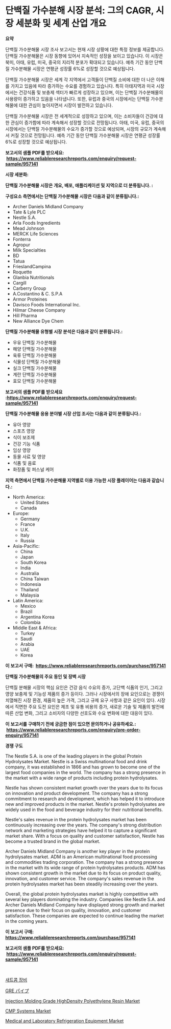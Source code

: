 <p><h1>단백질 가수분해 시장 분석: 그의 CAGR, 시장 세분화 및 세계 산업 개요</h1></p><p><strong>요약</strong></p>
<p><p>단백질 가수분해물 시장 조사 보고서는 현재 시장 상황에 대한 특정 정보를 제공합니다. 단백질 가수분해물은 시장 동향에 있어서 지속적인 성장을 보이고 있습니다. 이 시장은 북미, 아태, 유럽, 미국, 중국의 지리적 분포가 확대되고 있습니다. 예측 기간 동안 단백질 가수분해물 시장은 연평균 성장률 6%로 성장할 것으로 예상됩니다.</p><p>단백질 가수분해물 시장은 세계 각 지역에서 고객들이 단백질 소비에 대한 더 나은 이해를 가지고 있음에 따라 증가하는 수요를 경험하고 있습니다. 특히 아태지역과 미국 시장에서는 건강식품 및 보충제 섹터가 빠르게 성장하고 있으며, 이는 단백질 가수분해물의 사용량이 증가하고 있음을 나타냅니다. 또한, 유럽과 중국의 시장에서는 단백질 가수분해물에 대한 관심이 높아지면서 시장이 발전하고 있습니다.</p><p>단백질 가수분해물 시장은 전 세계적으로 성장하고 있으며, 이는 소비자들이 건강에 대한 관심이 증가함에 따라 계속해서 성장할 것으로 전망됩니다. 아태, 미국, 유럽, 중국의 시장에서는 단백질 가수분해물의 수요가 증가할 것으로 예상되며, 시장의 규모가 계속해서 커질 것으로 전망됩니다.  예측 기간 동안 단백질 가수분해물 시장은 연평균 성장률 6%로 성장할 것으로 예상됩니다.</p></p>
<p><strong>보고서의 샘플 PDF를 받으세요: &nbsp;<a href="https://www.reliableresearchreports.com/enquiry/request-sample/957141">https://www.reliableresearchreports.com/enquiry/request-sample/957141</a></strong></p>
<p><strong>시장 세분화:</strong></p>
<p><strong> 단백질 가수분해물 시장은 개요, 배포, 애플리케이션 및 지역으로 더 분류됩니다. :</strong></p>
<p><strong>구성요소 측면에서는 단백질 가수분해물 시장은 다음과 같이 분류됩니다.:</strong></p>
<p><ul><li>Archer Daniels Midland Company</li><li>Tate & Lyle PLC</li><li>Nestle S.A.</li><li>Arla Foods Ingredients</li><li>Mead Johnson</li><li>MERCK Life Sciences</li><li>Fonterra</li><li>Agropur</li><li>Milk Specialties</li><li>BD</li><li>Tatua</li><li>FrieslandCampina</li><li>Roquette</li><li>Glanbia Nutritionals</li><li>Cargill</li><li>Carberry Group</li><li>A.Costantino & C. S.P.A</li><li>Armor Proteines</li><li>Davisco Foods International Inc.</li><li>Hilmar Cheese Company</li><li>Hill Pharma</li><li>New Alliance Dye Chem</li></ul></p>
<p><strong> 단백질 가수분해물 유형별 시장 분석은 다음과 같이 분류됩니다.:</strong></p>
<p><ul><li>우유 단백질 가수분해물</li><li>해양 단백질 가수분해물</li><li>육류 단백질 가수분해물</li><li>식물성 단백질 가수분해물</li><li>실크 단백질 가수분해물</li><li>계란 단백질 가수분해물</li><li>효모 단백질 가수분해물</li></ul></p>
<p><strong>보고서의 샘플 PDF를 받으세요 :<a href="https://www.reliableresearchreports.com/enquiry/request-sample/957141">https://www.reliableresearchreports.com/enquiry/request-sample/957141</a></strong></p>
<p><strong> 단백질 가수분해물 응용 분야별 시장 산업 조사는 다음과 같이 분류됩니다.:</strong></p>
<p><ul><li>유아 영양</li><li>스포츠 영양</li><li>식이 보조제</li><li>건강 기능 식품</li><li>임상 영양</li><li>동물 사료 및 영양</li><li>식품 및 음료</li><li>화장품 및 퍼스널 케어</li></ul></p>
<p><strong>지역 측면에서 단백질 가수분해물 지역별로 이용 가능한 시장 플레이어는 다음과 같습니다.:</strong></p>
<p><ul>
    <li>
        North America:
        <ul>
            <li>United States</li>
            <li>Canada</li>
        </ul>
    </li>
    <li>
        Europe:
        <ul>
            <li>Germany</li>
            <li>France</li>
            <li>U.K.</li>
            <li>Italy</li>
            <li>Russia</li>
        </ul>
    </li>
    <li>
        Asia-Pacific:
        <ul>
            <li>China</li>
            <li>Japan</li>
            <li>South Korea</li>
            <li>India</li>
            <li>Australia</li>
            <li>China Taiwan</li>
            <li>Indonesia</li>
            <li>Thailand</li>
            <li>Malaysia</li>
        </ul>
    </li>
    <li>
        Latin America:
        <ul>
            <li>Mexico</li>
            <li>Brazil</li>
            <li>Argentina Korea</li>
            <li>Colombia</li>
        </ul>
    </li>
    <li>
        Middle East & Africa:
        <ul>
            <li>Turkey</li>
            <li>Saudi</li>
            <li>Arabia</li>
            <li>UAE</li>
            <li>Korea</li>
        </ul>
    </li>
    </ul></p>
<p><strong>이 보고서 구매: &nbsp;<a href="https://www.reliableresearchreports.com/purchase/957141">https://www.reliableresearchreports.com/purchase/957141</a></strong></p>
<p><strong>단백질 가수분해물의 주요 동인 및 장벽 시장</strong></p>
<p><p>단백질 분해물 시장의 핵심 요인은 건강 음식 수요의 증가, 고단백 식품의 인기, 그리고 영양 보충제 및 기능성 제품의 증가 등이다. 그러나 시장에서의 장애 요인으로는 경쟁이 치열해진 시장 환경, 제품의 높은 가격, 그리고 규제 요구 사항과 같은 요인이 있다. 시장에서 직면한 주요 도전 요인은 제조 및 유통 비용의 증가, 새로운 기술 및 제품의 발전에 따른 산업 변화, 그리고 소비자의 다양한 선호도와 수요 변화에 대한 대응이 있다.</p></p>
<p><strong>이 보고서를 구매하기 전에 궁금한 점이 있으면 문의하거나 공유하세요.: &nbsp;<a href="https://www.reliableresearchreports.com/enquiry/pre-order-enquiry/957141">https://www.reliableresearchreports.com/enquiry/pre-order-enquiry/957141</a></strong></p>
<p><strong>경쟁 구도</strong></p>
<p><p>The Nestle S.A. is one of the leading players in the global Protein Hydrolysates Market. Nestle is a Swiss multinational food and drink company, it was established in 1866 and has grown to become one of the largest food companies in the world. The company has a strong presence in the market with a wide range of products including protein hydrolysates.</p><p>Nestle has shown consistent market growth over the years due to its focus on innovation and product development. The company has a strong commitment to research and development, which has helped it to introduce new and improved products in the market. Nestle's protein hydrolysates are widely used in the food and beverage industry for their nutritional benefits.</p><p>Nestle's sales revenue in the protein hydrolysates market has been continuously increasing over the years. The company's strong distribution network and marketing strategies have helped it to capture a significant market share. With a focus on quality and customer satisfaction, Nestle has become a trusted brand in the global market.</p><p>Archer Daniels Midland Company is another key player in the protein hydrolysates market. ADM is an American multinational food processing and commodities trading corporation. The company has a strong presence in the market with its wide range of protein hydrolysates products. ADM has shown consistent growth in the market due to its focus on product quality, innovation, and customer service. The company's sales revenue in the protein hydrolysates market has been steadily increasing over the years.</p><p>Overall, the global protein hydrolysates market is highly competitive with several key players dominating the industry. Companies like Nestle S.A. and Archer Daniels Midland Company have displayed strong growth and market presence due to their focus on quality, innovation, and customer satisfaction. These companies are expected to continue leading the market in the coming years.</p></p>
<p><strong>이 보고서 구매: &nbsp; <a href="https://www.reliableresearchreports.com/purchase/957141">https://www.reliableresearchreports.com/purchase/957141</a></strong></p>
<p><strong>보고서의 샘플 PDF를 받으세요: &nbsp;<a href="https://www.reliableresearchreports.com/enquiry/request-sample/957141">https://www.reliableresearchreports.com/enquiry/request-sample/957141</a></strong><strong></strong></p>
<p>&nbsp;</p>
<p><p><a href="https://github.com/fredrickeglers/Market-Research-Report-List-1/blob/main/6719237186973.md">새트콤 장비</a></p><p><a href="https://github.com/efcvopdgkdx128/Market-Research-Report-List-1/blob/main/6853876187007.md">GRE パイプ</a></p><p><a href="https://unruly-ladybug-44b.notion.site/Injection-Molding-Grade-HighDensity-Polyethylene-Resin-Market-Challenges-Opportunities-and-Growth-ddc90336d4f9404f86ccb7146e47c67e">Injection Molding Grade HighDensity Polyethylene Resin Market</a></p><p><a href="https://issuu.com/reportprime-2/docs/cmp-systems-market-size-2030.pptx">CMP Systems Market</a></p><p><a href="https://issuu.com/reportprime-2/docs/medical-and-laboratory-refrigeration-equipment-mar">Medical and Laboratory Refrigeration Equipment Market</a></p></p>